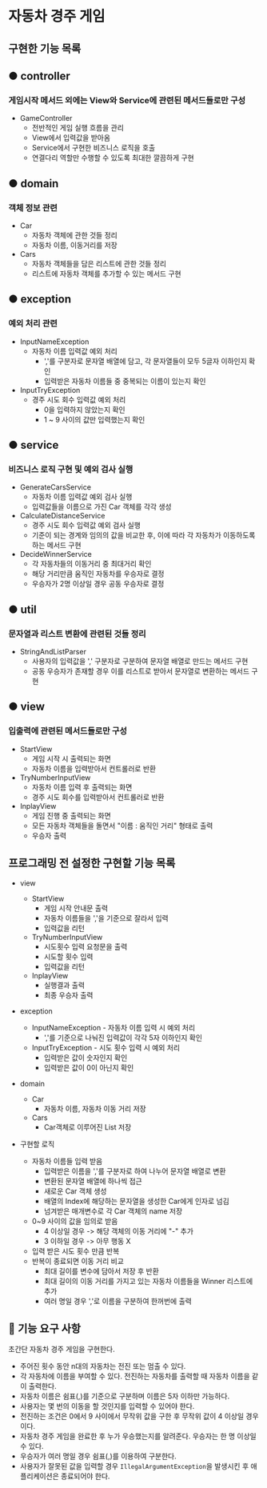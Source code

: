 # 자동차 경주 게임

## 구현한 기능 목록

## ● controller

### 게임시작 메서드 외에는 View와 Service에 관련된 메서드들로만 구성
+ GameController
  + 전반적인 게임 실행 흐름을 관리
  + View에서 입력값을 받아옴
  + Service에서 구현한 비즈니스 로직을 호출
  + 연결다리 역할만 수행할 수 있도록 최대한 깔끔하게 구현

## ● domain

### 객체 정보 관련
+ Car
  + 자동차 객체에 관한 것들 정리
  + 자동차 이름, 이동거리를 저장
+ Cars
  + 자동차 객체들을 담은 리스트에 관한 것들 정리
  + 리스트에 자동차 객체를 추가할 수 있는 메서드 구현

## ● exception

### 예외 처리 관련
+ InputNameException
  + 자동차 이름 입력값 예외 처리
    + ','를 구분자로 문자열 배열에 담고, 각 문자열들이 모두 5글자 이하인지 확인
    + 입력받은 자동차 이름들 중 중복되는 이름이 있는지 확인
+ InputTryException
  + 경주 시도 회수 입력값 예외 처리
    + 0을 입력하지 않았는지 확인
    + 1 ~ 9 사이의 값만 입력했는지 확인

## ● service

### 비즈니스 로직 구현 및 예외 검사 실행
+ GenerateCarsService
  + 자동차 이름 입력값 예외 검사 실행
  + 입력값들을 이름으로 가진 Car 객체를 각각 생성
+ CalculateDistanceService
  + 경주 시도 회수 입력값 예외 검사 실행
  + 기준이 되는 경계와 임의의 값을 비교한 후, 이에 따라 각 자동차가 이동하도록 하는 메서드 구현
+ DecideWinnerService
  + 각 자동차들의 이동거리 중 최대거리 확인
  + 해당 거리만큼 움직인 자동차를 우승자로 결정
  + 우승자가 2명 이상일 경우 공동 우승자로 결정

## ● util

### 문자열과 리스트 변환에 관련된 것들 정리
+ StringAndListParser
  + 사용자의 입력값을 ',' 구분자로 구분하여 문자열 배열로 만드는 메서드 구현
  + 공동 우승자가 존재할 경우 이를 리스트로 받아서 문자열로 변환하는 메서드 구현

## ● view

### 입출력에 관련된 메서드들로만 구성
+ StartView
  + 게임 시작 시 출력되는 화면
  + 자동차 이름을 입력받아서 컨트롤러로 반환
+ TryNumberInputView
  + 자동차 이름 입력 후 출력되는 화면
  + 경주 시도 회수를 입력받아서 컨트롤러로 반환
+ InplayView
  + 게임 진행 중 출력되는 화면
  + 모든 자동차 객체들을 돌면서 "이름 : 움직인 거리" 형태로 출력
  + 우승자 출력

## 프로그래밍 전 설정한 구현할 기능 목록
* view
  * StartView
    * 게임 시작 안내문 출력
    * 자동차 이름들을 ','을 기준으로 잘라서 입력
    * 입력값을 리턴
  * TryNumberInputView
    * 시도횟수 입력 요청문을 출력
    * 시도할 횟수 입력
    * 입력값을 리턴
  * InplayView
    * 실행결과 출력
    * 최종 우승자 출력

* exception
  * InputNameException - 자동차 이름 입력 시 예외 처리
    * ','를 기준으로 나눠진 입력값이 각각 5자 이하인지 확인
  * InputTryException - 시도 횟수 입력 시 예외 처리
    * 입력받은 값이 숫자인지 확인
    * 입력받은 값이 0이 아닌지 확인

* domain
  * Car
    * 자동차 이름, 자동차 이동 거리 저장
  * Cars
    * Car객체로 이루어진 List 저장

* 구현할 로직
  * 자동차 이름들 입력 받음
    * 입력받은 이름을 ','를 구분자로 하여 나누어 문자열 배열로 변환
    * 변환된 문자열 배열에 하나씩 접근
    * 새로운 Car 객체 생성
    * 배열의 Index에 해당하는 문자열을 생성한 Car에게 인자로 넘김
    * 넘겨받은 매개변수로 각 Car 객체의 name 저장
  * 0~9 사이의 값을 임의로 받음
    * 4 이상일 경우 -> 해당 객체의 이동 거리에 "-" 추가
    * 3 이하일 경우 -> 아무 행동 X
  * 입력 받은 시도 횟수 만큼 반복
  * 반복이 종료되면 이동 거리 비교
    * 최대 길이를 변수에 담아서 저장 후 반환
    * 최대 길이의 이동 거리를 가지고 있는 자동차 이름들을 Winner 리스트에 추가
    * 여러 명일 경우 ','로 이름을 구분하여 한꺼번에 출력

## 🚀 기능 요구 사항

초간단 자동차 경주 게임을 구현한다.

- 주어진 횟수 동안 n대의 자동차는 전진 또는 멈출 수 있다.
- 각 자동차에 이름을 부여할 수 있다. 전진하는 자동차를 출력할 때 자동차 이름을 같이 출력한다.
- 자동차 이름은 쉼표(,)를 기준으로 구분하며 이름은 5자 이하만 가능하다.
- 사용자는 몇 번의 이동을 할 것인지를 입력할 수 있어야 한다.
- 전진하는 조건은 0에서 9 사이에서 무작위 값을 구한 후 무작위 값이 4 이상일 경우이다.
- 자동차 경주 게임을 완료한 후 누가 우승했는지를 알려준다. 우승자는 한 명 이상일 수 있다.
- 우승자가 여러 명일 경우 쉼표(,)를 이용하여 구분한다.
- 사용자가 잘못된 값을 입력할 경우 `IllegalArgumentException`을 발생시킨 후 애플리케이션은 종료되어야 한다.